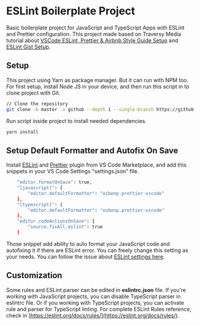 # ESLint Boilerplate Project

Basic boilerplate project for JavaScript and TypeScript Apps with ESLint and Prettier configuration. This project made based on Traversy Media tutorial about [VSCode ESLint, Prettier & Airbnb Style Guide Setup](https://www.youtube.com/watch?v=SydnKbGc7W8) and [ESLint Gist Setup](https://gist.github.com/bradtraversy/aab26d1e8983d9f8d79be1a9ca894ab4).

## Setup

This project using Yarn as package manager. But it can run with NPM too. For first setup, install Node JS in your device, and then run this script in to clone project with Git.

```sh
// Clone the repository
git clone -b master -o github --depth 1 --single-branch https://github.com/javascript-indonesias/ESLintBoilerplates.git
```

Run script inside project to install needed dependencies.

```sh
yarn install
```

## Setup Default Formatter and Autofix On Save

Install [ESLint](https://marketplace.visualstudio.com/items?itemName=dbaeumer.vscode-eslint) and [Prettier](https://marketplace.visualstudio.com/items?itemName=esbenp.prettier-vscode) plugin from VS Code Marketplace, and add this snippets in your VS Code Settings "settings.json" file.

```sh
    "editor.formatOnSave": true,
    "[javascript]": {
        "editor.defaultFormatter": "esbenp.prettier-vscode"
    },
    "[typescript]": {
        "editor.defaultFormatter": "esbenp.prettier-vscode"
    },
    "editor.codeActionsOnSave": {
        "source.fixAll.eslint": true
    }
```

Those snippet add ability to auto format your JavaScript code and autofixing it if there are ESLint error. You can freely change this setting as your needs. You can follow the issue about [ESLint settings here](https://github.com/microsoft/vscode-eslint/issues/833).

## Customization

Some rules and ESLint parser can be edited in **eslintrc.json** file. If you're working with JavaScript projects, you can disable TypeScript parser in eslintrc file. Or if you working with TypeScript projects, you can activate rule and parser for TypeScript linting. For complete ESLint Rules reference, check in [https://eslint.org/docs/rules/](https://eslint.org/docs/rules/).
